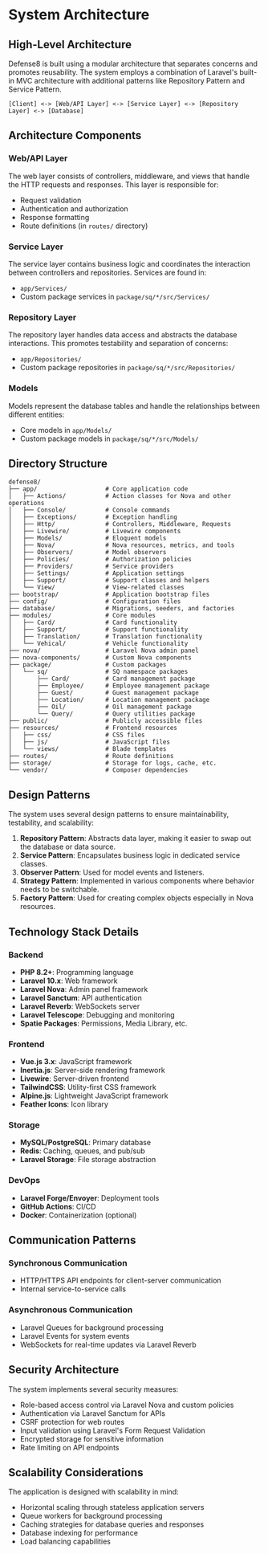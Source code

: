 # System Architecture

## High-Level Architecture
Defense8 is built using a modular architecture that separates concerns and promotes reusability. The system employs a combination of Laravel's built-in MVC architecture with additional patterns like Repository Pattern and Service Pattern.

```
[Client] <-> [Web/API Layer] <-> [Service Layer] <-> [Repository Layer] <-> [Database]
```

## Architecture Components

### Web/API Layer
The web layer consists of controllers, middleware, and views that handle the HTTP requests and responses. This layer is responsible for:
- Request validation
- Authentication and authorization
- Response formatting
- Route definitions (in `routes/` directory)

### Service Layer
The service layer contains business logic and coordinates the interaction between controllers and repositories. Services are found in:
- `app/Services/`
- Custom package services in `package/sq/*/src/Services/`

### Repository Layer
The repository layer handles data access and abstracts the database interactions. This promotes testability and separation of concerns:
- `app/Repositories/`
- Custom package repositories in `package/sq/*/src/Repositories/`

### Models
Models represent the database tables and handle the relationships between different entities:
- Core models in `app/Models/`
- Custom package models in `package/sq/*/src/Models/`

## Directory Structure

```
defense8/
├── app/                   # Core application code
│   ├── Actions/           # Action classes for Nova and other operations
│   ├── Console/           # Console commands
│   ├── Exceptions/        # Exception handling
│   ├── Http/              # Controllers, Middleware, Requests
│   ├── Livewire/          # Livewire components
│   ├── Models/            # Eloquent models
│   ├── Nova/              # Nova resources, metrics, and tools
│   ├── Observers/         # Model observers
│   ├── Policies/          # Authorization policies
│   ├── Providers/         # Service providers
│   ├── Settings/          # Application settings
│   ├── Support/           # Support classes and helpers
│   └── View/              # View-related classes
├── bootstrap/             # Application bootstrap files
├── config/                # Configuration files
├── database/              # Migrations, seeders, and factories
├── modules/               # Core modules
│   ├── Card/              # Card functionality
│   ├── Support/           # Support functionality
│   ├── Translation/       # Translation functionality
│   └── Vehical/           # Vehicle functionality
├── nova/                  # Laravel Nova admin panel
├── nova-components/       # Custom Nova components
├── package/               # Custom packages
│   └── sq/                # SQ namespace packages
│       ├── Card/          # Card management package
│       ├── Employee/      # Employee management package
│       ├── Guest/         # Guest management package
│       ├── Location/      # Location management package
│       ├── Oil/           # Oil management package
│       └── Query/         # Query utilities package
├── public/                # Publicly accessible files
├── resources/             # Frontend resources
│   ├── css/               # CSS files
│   ├── js/                # JavaScript files
│   └── views/             # Blade templates
├── routes/                # Route definitions
├── storage/               # Storage for logs, cache, etc.
└── vendor/                # Composer dependencies
```

## Design Patterns

The system uses several design patterns to ensure maintainability, testability, and scalability:

1. **Repository Pattern**: Abstracts data layer, making it easier to swap out the database or data source.
2. **Service Pattern**: Encapsulates business logic in dedicated service classes.
3. **Observer Pattern**: Used for model events and listeners.
4. **Strategy Pattern**: Implemented in various components where behavior needs to be switchable.
5. **Factory Pattern**: Used for creating complex objects especially in Nova resources.

## Technology Stack Details

### Backend
- **PHP 8.2+**: Programming language
- **Laravel 10.x**: Web framework
- **Laravel Nova**: Admin panel framework
- **Laravel Sanctum**: API authentication
- **Laravel Reverb**: WebSockets server
- **Laravel Telescope**: Debugging and monitoring
- **Spatie Packages**: Permissions, Media Library, etc.

### Frontend
- **Vue.js 3.x**: JavaScript framework
- **Inertia.js**: Server-side rendering framework
- **Livewire**: Server-driven frontend
- **TailwindCSS**: Utility-first CSS framework
- **Alpine.js**: Lightweight JavaScript framework
- **Feather Icons**: Icon library

### Storage
- **MySQL/PostgreSQL**: Primary database
- **Redis**: Caching, queues, and pub/sub
- **Laravel Storage**: File storage abstraction

### DevOps
- **Laravel Forge/Envoyer**: Deployment tools
- **GitHub Actions**: CI/CD
- **Docker**: Containerization (optional)

## Communication Patterns

### Synchronous Communication
- HTTP/HTTPS API endpoints for client-server communication
- Internal service-to-service calls

### Asynchronous Communication
- Laravel Queues for background processing
- Laravel Events for system events
- WebSockets for real-time updates via Laravel Reverb

## Security Architecture

The system implements several security measures:
- Role-based access control via Laravel Nova and custom policies
- Authentication via Laravel Sanctum for APIs
- CSRF protection for web routes
- Input validation using Laravel's Form Request Validation
- Encrypted storage for sensitive information
- Rate limiting on API endpoints

## Scalability Considerations

The application is designed with scalability in mind:
- Horizontal scaling through stateless application servers
- Queue workers for background processing
- Caching strategies for database queries and responses
- Database indexing for performance
- Load balancing capabilities 

